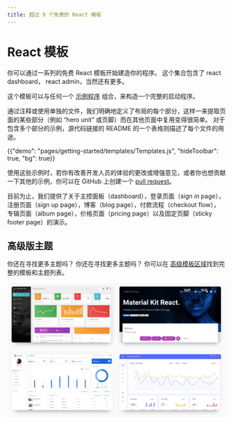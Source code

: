 ```yaml
---
title: 超过 9 个免费的 React 模板
---
```


# React 模板

<p class="description">你可以通过一系列的免费 React 模板开始建造你的程序。 这个集合包含了 react dashboard， react admin，当然还有更多。</p>

<!-- #default-branch-switch -->

这个模板可以与任何一个  [示例程序](https://github.com/mui-org/material-ui/tree/master/examples)  组合，来构造一个完整的启动程序。

通过注释或使用单独的文件，我们明确地定义了布局的每个部分，这样一来提取页面的某些部分（例如 “hero unit” 或页脚）而在其他页面中复用变得很简单。 对于包含多个部分的示例，源代码链接的 README 的一个表格则描述了每个文件的用途。

{{"demo": "pages/getting-started/templates/Templates.js", "hideToolbar": true, "bg": true}}

使用这些示例时，若你有改善开发人员的体验的更改或增强意见，或者你也想贡献一下其他的示例，你可以在 GitHub 上创建一个 [pull request](https://github.com/mui-org/material-ui/pulls)。

目前为止，我们提供了关于主控面板（dashboard），登录页面（sign in page），注册页面（sign up page），博客（blog page），付款流程（checkout flow），专辑页面（album page），价格页面（pricing page）以及固定页脚（sticky footer page）的演示。

## 高级版主题

你还在寻找更多主题吗？ 你还在寻找更多主题吗？ 你可以在 <a href="https://material-ui.com/store/?utm_source=docs&utm_medium=referral&utm_campaign=templates-store" data-ga-event-category="store" data-ga-event-action="click" data-ga-event-label="templates">高级模板区域</a>找到完整的模板和主题列表。

<a href="https://material-ui.com/store/?utm_source=docs&utm_medium=referral&utm_campaign=templates-store" data-ga-event-category="store" data-ga-event-action="click" data-ga-event-label="templates"><img src="/static/images/themes-light.jpg" alt="react templates" /></a>
